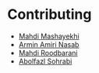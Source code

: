 # Contributing

- [Mahdi Mashayekhi](https://github.com/MahdiMashayekhi-AI)</br>
- [Armin Amiri Nasab](https://github.com/arminamirinasab)</br>
- [Mahdi Roodbarani](https://github.com/Mahdi1224roodi)</br>
- [Abolfazl Sohrabi](https://github.com/AABOLFAZLSOHRABI)</br>
